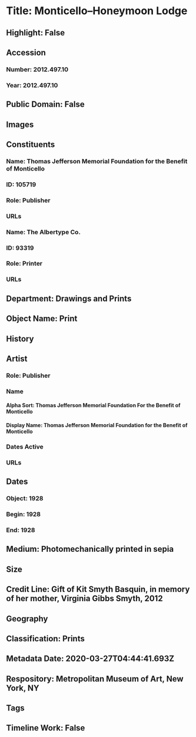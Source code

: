 # Title: Monticello–Honeymoon Lodge
## Highlight: False
## Accession
### Number: 2012.497.10
### Year: 2012.497.10
## Public Domain: False
## Images
## Constituents
### Name: Thomas Jefferson Memorial Foundation for the Benefit of Monticello
### ID: 105719
### Role: Publisher
### URLs
### Name: The Albertype Co.
### ID: 93319
### Role: Printer
### URLs
## Department: Drawings and Prints
## Object Name: Print
## History
## Artist
### Role: Publisher
### Name
#### Alpha Sort: Thomas Jefferson Memorial Foundation For the Benefit of Monticello
#### Display Name: Thomas Jefferson Memorial Foundation for the Benefit of Monticello
### Dates Active
### URLs
## Dates
### Object: 1928
### Begin: 1928
### End: 1928
## Medium: Photomechanically printed in sepia
## Size
## Credit Line: Gift of Kit Smyth Basquin, in memory of her mother, Virginia Gibbs Smyth, 2012
## Geography
## Classification: Prints
## Metadata Date: 2020-03-27T04:44:41.693Z
## Respository: Metropolitan Museum of Art, New York, NY
## Tags
## Timeline Work: False